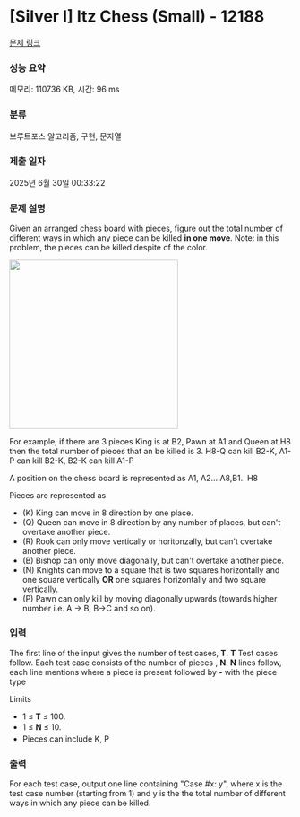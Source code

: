 # [Silver I] Itz Chess (Small) - 12188 

[문제 링크](https://www.acmicpc.net/problem/12188) 

### 성능 요약

메모리: 110736 KB, 시간: 96 ms

### 분류

브루트포스 알고리즘, 구현, 문자열

### 제출 일자

2025년 6월 30일 00:33:22

### 문제 설명

<p>Given an arranged chess board with pieces, figure out the total number of different ways in which any piece can be killed <strong>in one move</strong>. Note: in this problem, the pieces can be killed despite of the color.</p>

<p><img alt="" src="https://onlinejudgeimages.s3.amazonaws.com/problem/12188/images-2.jpeg" style="height:301px; opacity:0.9; width:301px"></p>

<p>For example, if there are 3 pieces King is at B2, Pawn at A1 and Queen at H8 then the total number of pieces that an be killed is 3. H8-Q can kill B2-K, A1-P can kill B2-K, B2-K can kill A1-P</p>

<p>A position on the chess board is represented as A1, A2... A8,B1.. H8</p>

<p>Pieces are represented as</p>

<ul>
	<li>(K) King can move in 8 direction by one place.</li>
	<li>(Q) Queen can move in 8 direction by any number of places, but can't overtake another piece.</li>
	<li>(R) Rook can only move vertically or horitonzally, but can't overtake another piece.</li>
	<li>(B) Bishop can only move diagonally, but can't overtake another piece.</li>
	<li>(N) Knights can move to a square that is two squares horizontally and one square vertically <strong>OR</strong> one squares horizontally and two square vertically.</li>
	<li>(P) Pawn can only kill by moving diagonally upwards (towards higher number i.e. A -> B, B->C and so on).</li>
</ul>

### 입력 

 <p>The first line of the input gives the number of test cases, <strong>T</strong>. <strong>T</strong> Test cases follow. Each test case consists of the number of pieces , <strong>N</strong>. <strong>N</strong> lines follow, each line mentions where a piece is present followed by <strong>-</strong> with the piece type</p>

<p>Limits</p>

<ul>
	<li>1 ≤ <strong>T</strong> ≤ 100.</li>
	<li><span style="line-height:1.6em">1 ≤ </span><strong style="line-height:1.6em">N</strong><span style="line-height:1.6em"> ≤ 10.</span></li>
	<li>Pieces can include K, P</li>
</ul>

### 출력 

 <p>For each test case, output one line containing "Case #x: y", where x is the test case number (starting from 1) and y is the the total number of different ways in which any piece can be killed.</p>

